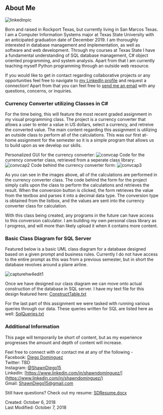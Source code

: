 ## About Me

![linkedinpic](https://user-images.githubusercontent.com/43920487/46579264-8ca97b80-c9d3-11e8-9960-f32e771fe62d.jpg)

Born and raised in Rockport Texas, but currently living in San Marcos Texas. I am a Computer Information Systems major at Texas State University with an anticipated graduation date of December 2019. I am thoroughly interested in database management and implementation, as well as software and web development. Through my courses at Texas State I have a fundamental understanding of SQL database management, C# object oriented programming, and system analysis. Apart from that I am currently teaching myself Python programming through an outside web resource.
	

If you would like to get in contact regarding collaborative projects or any opportunities feel free to navigate to [my LinkedIn profile](https://www.linkedin.com/in/shawndominguez/) and request a connection! Apart from that you can feel free to <a href="mailto:shawndiego15@gmail.com">send me an email</a> with any questions, concerns, or inquiries.


### Currency Converter utilizing Classes in C#

For the time being, this will feature the most recent graded assignment in my visual programming class. The project is a currency converter that allows a user to enter a value in US dollars, select a currency, and retreive the converted value. The main content regarding this assignment is utilizing an outside class to perform all of the calculations. This was our first at-home assignment for the semester so it is a simple program that allows us to build upon as we develop our skills.

Personalized GUI for the currency converter:
![convcap](https://user-images.githubusercontent.com/43920487/46579610-d053b380-c9da-11e8-862e-3c01828fcb73.JPG)
Code for the currency converter class, retrieved from a seperate class library:
![convcap2](https://user-images.githubusercontent.com/43920487/46579608-d053b380-c9da-11e8-9872-c7f350b0926b.JPG)
Code behind the currency converter form:
![convcap3](https://user-images.githubusercontent.com/43920487/46579609-d053b380-c9da-11e8-8cc3-96be47e9c619.JPG)


As you can see in the images above, all of the calculations are performed in the currency converter class. The code behind the form for the project simply calls upon the class to perform the calculations and retrieves the result. When the conversion button is clicked, the form retrieves the value from the textbox and parses it into a decimal data type. The conversion type is obtained from the listbox, and the values are sent into the currency converter class for calculation.

With this class being created, any programs in the future can have access to this conversion calculator. I am building my own personal class library as I progress, and will more than likely upload it when it contains more content.


### Basic Class Diagram for SQL Server

Featured below is a basic UML class diagram for a database designed based on a given prompt and business rules. Currently I do not have access to the entire prompt as this was from a previous semester, but in short the database revolves around a plane airline.

![capturehw4edit1](https://user-images.githubusercontent.com/43920487/46579821-5ae9e200-c9de-11e8-8941-447d5e5755cc.JPG)

Once we have designed our class diagram we can move onto actual construction of the database in SQL server. I have my text file for this design featured here: [ConstructTable.txt](https://github.com/ShawnDominguezDEV/homepage/files/2453722/ConstructTable.txt)


For the last part of this assignment we were tasked with running various queries through our data. These queries written for SQL are listed here as well: 
[SqlQueries.txt](https://github.com/ShawnDominguezDEV/homepage/files/2453723/SqlQueries.txt)


### Additional Information

This page will temporarily be short of content, but as my experience progresses the amount and depth of content will increase.

Feel free to connect with or contact me at any of the following - <br />
Facebook: [Diego Dominguez](https://www.facebook.com/diego.dominguez.9277?ref=bookmarks) <br />
Twitter: TBD <br />
Instagram: [@ShawnDiego15](https://www.instagram.com/shawndiego15/?hl=en)<br />
LinkedIn: [https://www.linkedin.com/in/shawndominguez/](https://www.linkedin.com/in/shawndominguez/)<br />
Gmail: <a href="mailto:shawndiego15@gmail.com">ShawnDiego15@gmail.com</a><br />

Still have questions? Check out my resume: [SDResume.docx](https://github.com/ShawnDominguezDEV/homepage/files/2453759/SDResume.docx)

Created: October 6, 2018<br />
Last Modified: October 7, 2018

